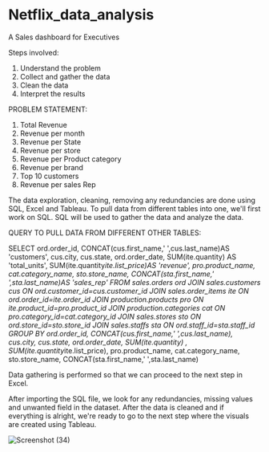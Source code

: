 # Netflix_data_analysis
A Sales dashboard for Executives

Steps involved:
1. Understand the problem
2. Collect and gather the data
3. Clean the data
4. Interpret the results

PROBLEM STATEMENT:
1. Total Revenue
2. Revenue per month
3. Revenue per State
4. Revenue per store
5. Revenue per Product category
6. Revenue per brand
7. Top 10 customers
8. Revenue per sales Rep



The data exploration, cleaning, removing any redundancies are done using SQL, Excel and Tableau.
To pull data from different tables into one, we'll first work on SQL. SQL will be used to gather the data and analyze the data. 


  QUERY TO PULL DATA FROM DIFFERENT OTHER TABLES:
  
  SELECT 
  ord.order_id,
  CONCAT(cus.first_name,' ',cus.last_name)AS 'customers',
  cus.city,
  cus.state,
  ord.order_date,
  SUM(ite.quantity) AS 'total_units',
  SUM(ite.quantity*ite.list_price)AS 'revenue',
  pro.product_name,
  cat.category_name,
  sto.store_name,
  CONCAT(sta.first_name,' ',sta.last_name)AS 'sales_rep'
  FROM
  sales.orders ord
  JOIN sales.customers cus
  ON ord.customer_id=cus.customer_id
  JOIN sales.order_items ite
  ON ord.order_id=ite.order_id
  JOIN production.products pro
  ON ite.product_id=pro.product_id
  JOIN production.categories cat
  ON pro.category_id=cat.category_id
  JOIN sales.stores sto
  ON ord.store_id=sto.store_id
  JOIN sales.staffs sta
  ON ord.staff_id=sta.staff_id
  GROUP BY
  ord.order_id,
  CONCAT(cus.first_name,' ',cus.last_name),
  cus.city,
  cus.state,
  ord.order_date,
  SUM(ite.quantity) ,
  SUM(ite.quantity*ite.list_price),
  pro.product_name,
  cat.category_name,
  sto.store_name,
  CONCAT(sta.first_name,' ',sta.last_name)
  
  
  Data gathering is performed so that we can proceed to the next step in Excel.
  
  After importing the SQL file, we look for any redundancies, missing values and unwanted field in the dataset. After the data is cleaned and if everything is alright, we're ready to go to 
  the next step where the visuals are created using Tableau.
  
  
  ![Screenshot (34)](https://user-images.githubusercontent.com/117995417/210309925-b40b4282-e800-4b47-97e0-4f828f1aa721.png)

  
